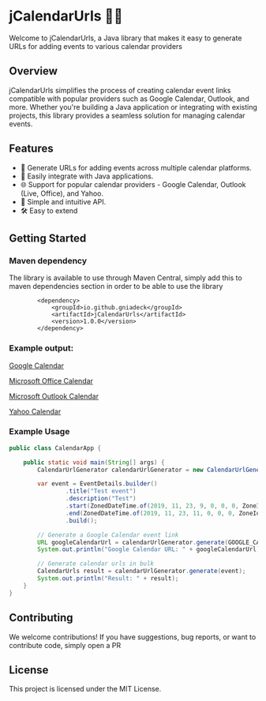 # jCalendarUrls 📅🔗

Welcome to jCalendarUrls, a Java library that makes it easy to generate URLs for adding events to various calendar providers

## Overview

jCalendarUrls simplifies the process of creating calendar event links compatible with popular providers such as Google Calendar, Outlook, and more. 
Whether you're building a Java application or integrating with existing projects, this library provides a seamless solution for managing calendar events.

## Features

- 🚀 Generate URLs for adding events across multiple calendar platforms.
- 🔄 Easily integrate with Java applications.
- 🌐 Support for popular calendar providers - Google Calendar, Outlook (Live, Office), and Yahoo.
- 🧰 Simple and intuitive API.
- 🛠️ Easy to extend

## Getting Started

### Maven dependency
The library is available to use through Maven Central, simply add this to maven dependencies section in order to be able to use the library
```
        <dependency>
            <groupId>io.github.gniadeck</groupId>
            <artifactId>jCalendarUrls</artifactId>
            <version>1.0.0</version>
        </dependency>
```

### Example output:
[Google Calendar](<https://calendar.google.com/calendar/render?action=TEMPLATE&dates=20191123T080000Z/20191123T100000Z&details=What a great library for Calendar URL generation!&text=Hello from jCalendarUrls>)

[Microsoft Office Calendar](<https://outlook.office.com/calendar/0/deeplink/compose?allday=false&body=What a great library for Calendar URL generation!&enddt=2019-11-23T10:00:00Z&path=%2Fcalendar%2Faction%2Fcompose&rru=addevent&startdt=2019-11-23T08:00:00Z&subject=Hello>)

[Microsoft Outlook Calendar](<https://outlook.live.com/calendar/0/deeplink/compose?allday=false&body=What a great library for Calendar URL generation!&enddt=2019-11-23T10:00:00Z&path=%2Fcalendar%2Faction%2Fcompose&rru=addevent&startdt=2019-11-23T08:00:00Z&subject=Hello from jCalendarUrls>)

[Yahoo Calendar](<https://calendar.yahoo.com/?desc=What a great library for Calendar URL generation!&dur=&et=20191123T100000Z&in_loc=&st=20191123T080000Z&title=Hello from jCalendarUrls&v=60>)


### Example Usage

```java
public class CalendarApp {

    public static void main(String[] args) {
        CalendarUrlGenerator calendarUrlGenerator = new CalendarUrlGenerator();

        var event = EventDetails.builder()
                .title("Test event")
                .description("Test")
                .start(ZonedDateTime.of(2019, 11, 23, 9, 0, 0, 0, ZoneId.of("Europe/Warsaw")))
                .end(ZonedDateTime.of(2019, 11, 23, 11, 0, 0, 0, ZoneId.of("Europe/Warsaw")))
                .build();

        // Generate a Google Calendar event link
        URL googleCalendarUrl = calendarUrlGenerator.generate(GOOGLE_CALENDAR, event);
        System.out.println("Google Calendar URL: " + googleCalendarUrl);

        // Generate calendar urls in bulk
        CalendarUrls result = calendarUrlGenerator.generate(event);
        System.out.println("Result: " + result);
    }
}
```

## Contributing

We welcome contributions! If you have suggestions, bug reports, or want to contribute code, simply open a PR

## License

This project is licensed under the MIT License.

